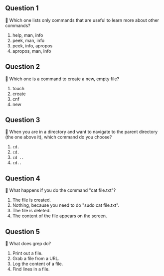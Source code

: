 

## Question 1

:rat: Which one lists only commands that are useful to learn more about other commands?

1. help, man, info
2. peek, man, info
3. peek, info, apropos
4. apropos, man, info

## Question 2


:rat: Which one is a command to create a new, empty file?

1. touch
2. create
3. cnf
4. new

## Question 3

:rat: When you are in a directory and want to navigate to the parent directory (the one above it), which command do you choose?

1. `cd.`
2. `cd.`
3. `cd ..`
4. `cd..`

## Question 4

:rat: What happens if you do the command "cat file.txt"?

1. The file is created.
2. Nothing, because you need to do "sudo cat file.txt".
3. The file is deleted.
4. The content of the file appears on the screen.

## Question 5

:rat: What does grep do?

1. Print out a file.
2. Grab a file from a URL.
3. Log the content of a file.
4. Find lines in a file.